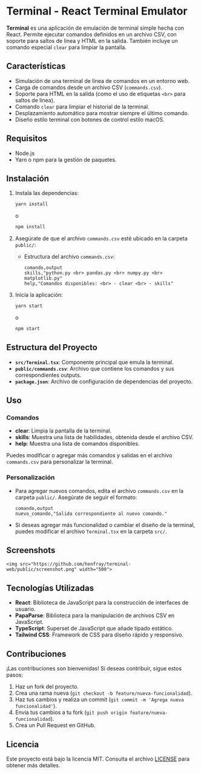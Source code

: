 # Terminal - React Terminal Emulator

**Terminal** es una aplicación de emulación de terminal simple hecha con React. Permite ejecutar comandos definidos en un archivo CSV, con soporte para saltos de línea y HTML en la salida. También incluye un comando especial `clear` para limpiar la pantalla.

## Características

- Simulación de una terminal de línea de comandos en un entorno web.
- Carga de comandos desde un archivo CSV (`commands.csv`).
- Soporte para HTML en la salida (como el uso de etiquetas `<br>` para saltos de línea).
- Comando `clear` para limpiar el historial de la terminal.
- Desplazamiento automático para mostrar siempre el último comando.
- Diseño estilo terminal con botones de control estilo macOS.

## Requisitos

- Node.js
- Yarn o npm para la gestión de paquetes.

## Instalación

1. Instala las dependencias:

    ```bash
    yarn install
    ```

    o

    ```bash
    npm install
    ```

2. Asegúrate de que el archivo `commands.csv` esté ubicado en la carpeta `public/`:

    - Estructura del archivo `commands.csv`:

      ```csv
      comando,output
      skills,"python.py <br> pandas.py <br> numpy.py <br> matplotlib.py"
      help,"Comandos disponibles: <br> - clear <br> - skills"
      ```

3. Inicia la aplicación:

    ```bash
    yarn start
    ```

    o

    ```bash
    npm start
    ```

## Estructura del Proyecto

- **`src/Terminal.tsx`**: Componente principal que emula la terminal.
- **`public/commands.csv`**: Archivo que contiene los comandos y sus correspondientes outputs.
- **`package.json`**: Archivo de configuración de dependencias del proyecto.

## Uso

### Comandos

- **clear**: Limpia la pantalla de la terminal.
- **skills**: Muestra una lista de habilidades, obtenida desde el archivo CSV.
- **help**: Muestra una lista de comandos disponibles.

Puedes modificar o agregar más comandos y salidas en el archivo `commands.csv` para personalizar la terminal.

### Personalización

- Para agregar nuevos comandos, edita el archivo `commands.csv` en la carpeta `public/`. Asegúrate de seguir el formato:

    ```csv
    comando,output
    nuevo_comando,"Salida correspondiente al nuevo comando."
    ```

- Si deseas agregar más funcionalidad o cambiar el diseño de la terminal, puedes modificar el archivo `Terminal.tsx` en la carpeta `src/`.
## Screenshots
    <img src="https://github.com/henfray/terminal-web/public/screenshot.png" width="500">

## Tecnologías Utilizadas

- **React**: Biblioteca de JavaScript para la construcción de interfaces de usuario.
- **PapaParse**: Biblioteca para la manipulación de archivos CSV en JavaScript.
- **TypeScript**: Superset de JavaScript que añade tipado estático.
- **Tailwind CSS**: Framework de CSS para diseño rápido y responsivo.

## Contribuciones

¡Las contribuciones son bienvenidas! Si deseas contribuir, sigue estos pasos:

1. Haz un fork del proyecto.
2. Crea una rama nueva (`git checkout -b feature/nueva-funcionalidad`).
3. Haz tus cambios y realiza un commit (`git commit -m 'Agrega nueva funcionalidad'`).
4. Envía tus cambios a tu fork (`git push origin feature/nueva-funcionalidad`).
5. Crea un Pull Request en GitHub.

## Licencia

Este proyecto está bajo la licencia MIT. Consulta el archivo [LICENSE](LICENSE) para obtener más detalles.
